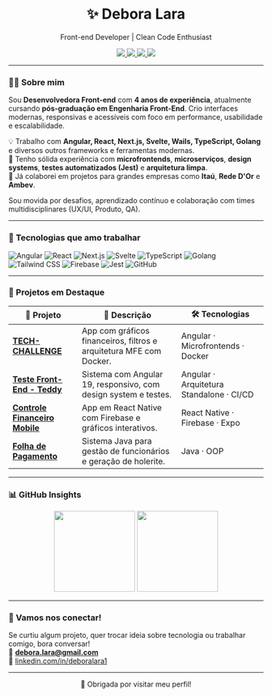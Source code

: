 <h1 align="center">✨ Debora Lara</h1>
<p align="center">Front-end Developer | Clean Code Enthusiast</p>

<p align="center">
  <a href="https://www.linkedin.com/in/deboralara/" target="_blank">
    <img src="https://img.shields.io/badge/-LinkedIn-0A66C2?style=for-the-badge&logo=linkedin&logoColor=white"/>
  </a>
  <a href="mailto:debora.lara@gmail.com">
    <img src="https://img.shields.io/badge/-Email-EA4335?style=for-the-badge&logo=gmail&logoColor=white"/>
  </a>
  <a href="https://www.linkedin.com/in/deboralara/" target="_blank">
    <img src="https://img.shields.io/badge/-Portfólio-6e40c9?style=for-the-badge&logo=web&logoColor=white"/>
  </a>
  <a href="https://drive.google.com/file/d/1Zh_qBqLsdiheaUG9XTnXSTCOoJKIcXBO/view?usp=sharing" target="_blank">
    <img src="https://img.shields.io/badge/-Currículo-111111?style=for-the-badge&logo=google-drive"/>
  </a>
</p>

---

### 👩‍💻 Sobre mim

Sou **Desenvolvedora Front-end** com **4 anos de experiência**, atualmente cursando **pós-graduação em Engenharia Front-End**. Crio interfaces modernas, responsivas e acessíveis com foco em performance, usabilidade e escalabilidade.

💡 Trabalho com **Angular, React, Next.js, Svelte, Wails, TypeScript, Golang** e diversos outros frameworks e ferramentas modernas.  
🧠 Tenho sólida experiência com **microfrontends**, **microserviços**, **design systems**, **testes automatizados (Jest)** e **arquitetura limpa**.  
🤝 Já colaborei em projetos para grandes empresas como **Itaú**, **Rede D'Or** e **Ambev**.

Sou movida por desafios, aprendizado contínuo e colaboração com times multidisciplinares (UX/UI, Produto, QA).  

---

### 🚀 Tecnologias que amo trabalhar

![Angular](https://img.shields.io/badge/-Angular-DD0031?style=flat&logo=angular&logoColor=white)
![React](https://img.shields.io/badge/-React-61DAFB?style=flat&logo=react)
![Next.js](https://img.shields.io/badge/-Next.js-000000?style=flat&logo=next.js)
![Svelte](https://img.shields.io/badge/-Svelte-FF3E00?style=flat&logo=svelte&logoColor=white)
![TypeScript](https://img.shields.io/badge/-TypeScript-3178C6?style=flat&logo=typescript)
![Golang](https://img.shields.io/badge/-Go-00ADD8?style=flat&logo=go)
![Tailwind CSS](https://img.shields.io/badge/-TailwindCSS-38B2AC?style=flat&logo=tailwind-css)
![Firebase](https://img.shields.io/badge/-Firebase-FFCA28?style=flat&logo=firebase)
![Jest](https://img.shields.io/badge/-Jest-C21325?style=flat&logo=jest)
![GitHub](https://img.shields.io/badge/-GitHub-181717?style=flat&logo=github)

---

### 📌 Projetos em Destaque

| 🌟 Projeto | 💬 Descrição | 🛠️ Tecnologias |
|-----------|--------------|----------------|
| [**TECH-CHALLENGE**](https://github.com/DeboraLara1/DeboraLara1-TECH-CHALLENGE) | App com gráficos financeiros, filtros e arquitetura MFE com Docker. | Angular · Microfrontends · Docker |
| [**Teste Front-End - Teddy**](https://github.com/DeboraLara1/teste-frontend-teddy) | Sistema com Angular 19, responsivo, com design system e testes. | Angular · Arquitetura Standalone · CI/CD |
| [**Controle Financeiro Mobile**](https://github.com/DeboraLara1/controle-financeiro-mobile) | App em React Native com Firebase e gráficos interativos. | React Native · Firebase · Expo |
| [**Folha de Pagamento**](https://github.com/DeboraLara1/sistema-folha-pagamento) | Sistema Java para gestão de funcionários e geração de holerite. | Java · OOP |

---

### 📊 GitHub Insights

<p align="center">
  <img height="160em" src="https://github-readme-stats.vercel.app/api?username=DeboraLara1&show_icons=true&theme=radical&hide_title=true"/>
  <img height="160em" src="https://github-readme-stats.vercel.app/api/top-langs/?username=DeboraLara1&layout=compact&theme=radical"/>
</p>

---

### 🤝 Vamos nos conectar!

Se curtiu algum projeto, quer trocar ideia sobre tecnologia ou trabalhar comigo, bora conversar!  
📧 **debora.lara@gmail.com**  
🔗 [linkedin.com/in/deboralara1](https://www.linkedin.com/in/deboralara1)

---

<p align="center">🖤 Obrigada por visitar meu perfil!</p>
